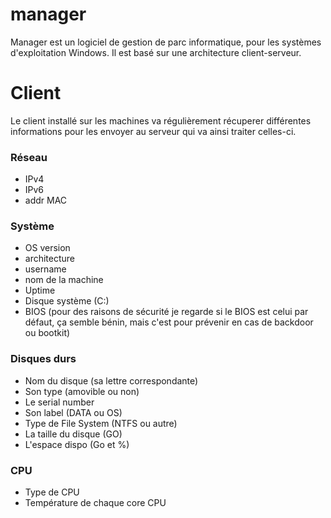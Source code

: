 # manager

Manager est un logiciel de gestion de parc informatique, pour les systèmes d'exploitation Windows.
Il est basé sur une architecture client-serveur.

# Client 

Le client installé sur les machines va régulièrement récuperer différentes informations pour les envoyer au serveur qui va ainsi traiter celles-ci.

### Réseau
- IPv4
- IPv6
- addr MAC

### Système

- OS version
- architecture
- username
- nom de la machine
- Uptime
- Disque système (C:)
- BIOS (pour des raisons de sécurité je regarde si le BIOS est celui par défaut, ça semble bénin, mais c'est pour prévenir en cas de backdoor ou bootkit)

### Disques durs

- Nom du disque (sa lettre correspondante)
- Son type (amovible ou non)
- Le serial number
- Son label (DATA ou OS) 
- Type de File System (NTFS ou autre)
- La taille du disque (GO)
- L'espace dispo (Go et %)

### CPU

- Type de CPU
- Température de chaque core CPU
